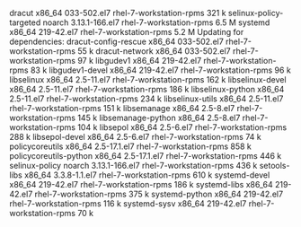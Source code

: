 dracut                  x86_64 033-502.el7    rhel-7-workstation-rpms    321 k
 selinux-policy-targeted noarch 3.13.1-166.el7 rhel-7-workstation-rpms    6.5 M
 systemd                 x86_64 219-42.el7     rhel-7-workstation-rpms    5.2 M
Updating for dependencies:
 dracut-config-rescue    x86_64 033-502.el7    rhel-7-workstation-rpms     55 k
 dracut-network          x86_64 033-502.el7    rhel-7-workstation-rpms     97 k
 libgudev1               x86_64 219-42.el7     rhel-7-workstation-rpms     83 k
 libgudev1-devel         x86_64 219-42.el7     rhel-7-workstation-rpms     96 k
 libselinux              x86_64 2.5-11.el7     rhel-7-workstation-rpms    162 k
 libselinux-devel        x86_64 2.5-11.el7     rhel-7-workstation-rpms    186 k
 libselinux-python       x86_64 2.5-11.el7     rhel-7-workstation-rpms    234 k
 libselinux-utils        x86_64 2.5-11.el7     rhel-7-workstation-rpms    151 k
 libsemanage             x86_64 2.5-8.el7      rhel-7-workstation-rpms    145 k
 libsemanage-python      x86_64 2.5-8.el7      rhel-7-workstation-rpms    104 k
 libsepol                x86_64 2.5-6.el7      rhel-7-workstation-rpms    288 k
 libsepol-devel          x86_64 2.5-6.el7      rhel-7-workstation-rpms     74 k
 policycoreutils         x86_64 2.5-17.1.el7   rhel-7-workstation-rpms    858 k
 policycoreutils-python  x86_64 2.5-17.1.el7   rhel-7-workstation-rpms    446 k
 selinux-policy          noarch 3.13.1-166.el7 rhel-7-workstation-rpms    436 k
 setools-libs            x86_64 3.3.8-1.1.el7  rhel-7-workstation-rpms    610 k
 systemd-devel           x86_64 219-42.el7     rhel-7-workstation-rpms    186 k
 systemd-libs            x86_64 219-42.el7     rhel-7-workstation-rpms    375 k
 systemd-python          x86_64 219-42.el7     rhel-7-workstation-rpms    116 k
 systemd-sysv            x86_64 219-42.el7     rhel-7-workstation-rpms     70 k


